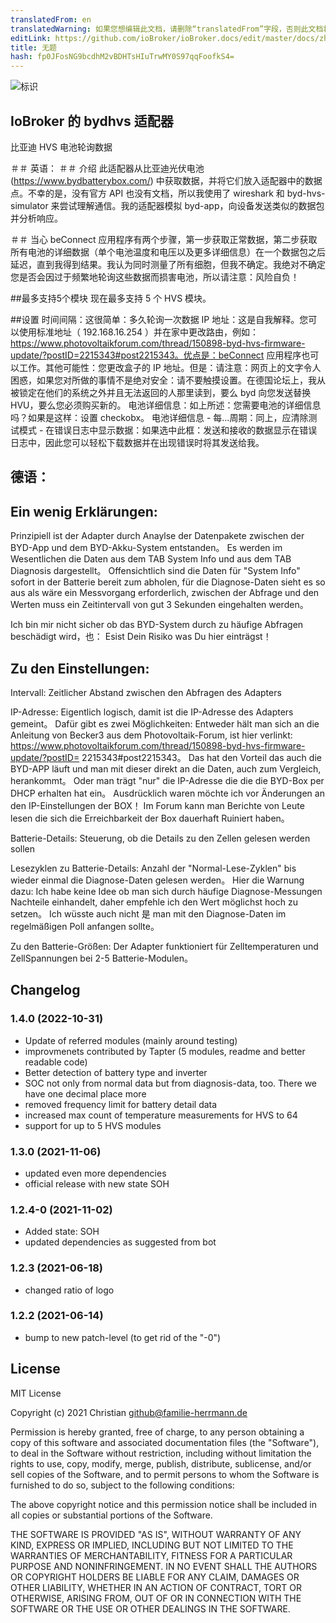 ```yaml
---
translatedFrom: en
translatedWarning: 如果您想编辑此文档，请删除“translatedFrom”字段，否则此文档将再次自动翻译
editLink: https://github.com/ioBroker/ioBroker.docs/edit/master/docs/zh-cn/adapterref/iobroker.bydhvs/README.md
title: 无题
hash: fp0JFosNG9bcdhM2vBDHTsHIuTrwMY0S97qqFoofkS4=
---
```

![标识](../../../en/adapterref/iobroker.bydhvs/admin/bydhvs.png)

## IoBroker 的 bydhvs 适配器
比亚迪 HVS 电池轮询数据

＃＃ 英语：
＃＃ 介绍
此适配器从比亚迪光伏电池 (https://www.bydbatterybox.com/) 中获取数据，并将它们放入适配器中的数据点。不幸的是，没有官方 API 也没有文档，所以我使用了 wireshark 和 byd-hvs-simulator 来尝试理解通信。我的适配器模拟 byd-app，向设备发送类似的数据包并分析响应。

＃＃ 当心
beConnect 应用程序有两个步骤，第一步获取正常数据，第二步获取所有电池的详细数据（单个电池温度和电压以及更多详细信息）在一个数据包之后延迟，直到我得到结果。我认为同时测量了所有细胞，但我不确定。我绝对不确定您是否会因过于频繁地轮询这些数据而损害电池，所以请注意：风险自负！

##最多支持5个模块
现在最多支持 5 个 HVS 模块。

##设置
时间间隔：这很简单：多久轮询一次数据 IP 地址：这是自我解释。您可以使用标准地址（ 192.168.16.254 ）并在家中更改路由，例如：https://www.photovoltaikforum.com/thread/150898-byd-hvs-firmware-update/?postID=2215343#post2215343。优点是：beConnect 应用程序也可以工作。其他可能性：您更改盒子的 IP 地址。但是：请注意：网页上的文字令人困惑，如果您对所做的事情不是绝对安全：请不要触摸设置。在德国论坛上，我从被锁定在他们的系统之外并且无法返回的人那里读到，要么 byd 向您发送替换 HVU，要么您必须购买新的。
电池详细信息：如上所述：您需要电池的详细信息吗？如果是这样：设置 checkobx。
电池详细信息 - 每...周期：同上，应清除测试模式 - 在错误日志中显示数据：如果选中此框：发送和接收的数据显示在错误日志中，因此您可以轻松下载数据并在出现错误时将其发送给我。

## 德语：
## Ein wenig Erklärungen:
Prinzipiell ist der Adapter durch Anaylse der Datenpakete zwischen der BYD-App und dem BYD-Akku-System entstanden。 Es werden im Wesentlichen die Daten aus dem TAB System Info und aus dem TAB Diagnosis dargestellt。 Offensichtlich sind die Daten für "System Info" sofort in der Batterie bereit zum abholen, für die Diagnose-Daten sieht es so aus als wäre ein Messvorgang erforderlich, zwischen der Abfrage und den Werten muss ein Zeitintervall von gut 3 Sekunden eingehalten werden。

Ich bin mir nicht sicher ob das BYD-System durch zu häufige Abfragen beschädigt wird，也： Esist Dein Risiko was Du hier einträgst！

## Zu den Einstellungen:
Intervall: Zeitlicher Abstand zwischen den Abfragen des Adapters

IP-Adresse: Eigentlich logisch, damit ist die IP-Adresse des Adapters gemeint。 Dafür gibt es zwei Möglichkeiten: Entweder hält man sich an die Anleitung von Becker3 aus dem Photovoltaik-Forum, ist hier verlinkt: https://www.photovoltaikforum.com/thread/150898-byd-hvs-firmware-update/?postID= 2215343#post2215343。 Das hat den Vorteil das auch die BYD-APP läuft und man mit dieser direkt an die Daten, auch zum Vergleich, herankommt。 Oder man trägt "nur" die IP-Adresse die die die BYD-Box per DHCP erhalten hat ein。 Ausdrücklich waren möchte ich vor Änderungen an den IP-Einstellungen der BOX！ Im Forum kann man Berichte von Leute lesen die sich die Erreichbarkeit der Box dauerhaft Ruiniert haben。

Batterie-Details: Steuerung, ob die Details zu den Zellen gelesen werden sollen

Lesezyklen zu Batterie-Details: Anzahl der "Normal-Lese-Zyklen" bis wieder einmal die Diagnose-Daten gelesen werden。 Hier die Warnung dazu: Ich habe keine Idee ob man sich durch häufige Diagnose-Messungen Nachteile einhandelt, daher empfehle ich den Wert möglichst hoch zu setzen。 Ich wüsste auch nicht 是 man mit den Diagnose-Daten im regelmäßigen Poll anfangen sollte。

Zu den Batterie-Größen: Der Adapter funktioniert für Zelltemperaturen und ZellSpannungen bei 2-5 Batterie-Modulen。

## Changelog
<!--
	Placeholder for the next version (at the beginning of the line):
	### __WORK IN PROGRESS__
-->
### 1.4.0 (2022-10-31)
* Update of referred modules (mainly around testing)
* improvmenets contributed by Tapter (5 modules, readme and better readable code)
* Better detection of battery type and inverter
* SOC not only from normal data but from diagnosis-data, too. There we have one decimal place more
* removed frequency limit for battery detail data
* increased max count of temperature measurements for HVS to 64
* support for up to 5 HVS modules

### 1.3.0 (2021-11-06)
* updated even more dependencies
* official release with new state SOH

### 1.2.4-0 (2021-11-02)
* Added state: SOH
* updated dependencies as suggested from bot

### 1.2.3 (2021-06-18)
* changed ratio of logo

### 1.2.2 (2021-06-14)
* bump to new patch-level (to get rid of the "-0")

###

## License
MIT License

Copyright (c) 2021 Christian <github@familie-herrmann.de>

Permission is hereby granted, free of charge, to any person obtaining a copy
of this software and associated documentation files (the "Software"), to deal
in the Software without restriction, including without limitation the rights
to use, copy, modify, merge, publish, distribute, sublicense, and/or sell
copies of the Software, and to permit persons to whom the Software is
furnished to do so, subject to the following conditions:

The above copyright notice and this permission notice shall be included in all
copies or substantial portions of the Software.

THE SOFTWARE IS PROVIDED "AS IS", WITHOUT WARRANTY OF ANY KIND, EXPRESS OR
IMPLIED, INCLUDING BUT NOT LIMITED TO THE WARRANTIES OF MERCHANTABILITY,
FITNESS FOR A PARTICULAR PURPOSE AND NONINFRINGEMENT. IN NO EVENT SHALL THE
AUTHORS OR COPYRIGHT HOLDERS BE LIABLE FOR ANY CLAIM, DAMAGES OR OTHER
LIABILITY, WHETHER IN AN ACTION OF CONTRACT, TORT OR OTHERWISE, ARISING FROM,
OUT OF OR IN CONNECTION WITH THE SOFTWARE OR THE USE OR OTHER DEALINGS IN THE
SOFTWARE.
